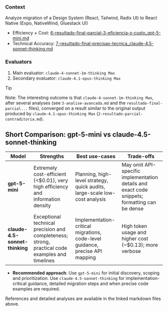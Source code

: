 ### Context
Analyze migration of a Design System (React, Tailwind, Radix UI) to React Native (Expo, NativeWind, Gluestack UI)

- Efficiency × Cost: [6-resultado-final-parcial-3-eficiencia-x-custo_gpt-5-mini.md](6-resultado-final-parcial-3-eficiencia-x-custo_gpt-5-mini.md)
- Technical Accuracy: [7-resultado-final-precisao-tecnica_claude-4.5-sonnet-thinking.md](7-resultado-final-precisao-tecnica_claude-4.5-sonnet-thinking.md)

### Evaluators
1. Main evaluator: `claude-4-sonnet-1m-thinking Max`
2. Secondary evaluator: `claude-4.1-opus-thinking Max`

> [!TIP]
> Note: The interesting outcome is that `claude-4-sonnet-1m-thinking Max`, after several analyses (see `3-analise-avancada.md` and the `resultado-final-parcial...` files), converged on a result similar to the original output produced by `claude-4.1-opus-thinking Max` (`2-resultado-parcial-contraditoria.md`).

## Short Comparison: gpt-5-mini vs claude-4.5-sonnet-thinking

| Model | Strengths | Best use-cases | Trade-offs |
|---|---|---|---|
| **gpt-5-mini** | Extremely cost-efficient (<$0.01), very high efficiency and information density | Planning, high-level strategy, quick audits, large-scale low-cost analysis | May omit API-specific implementation details and exact code snippets; formatting can be dense |
| **claude-4.5-sonnet-thinking** | Exceptional technical precision and completeness; strong, practical code examples and timelines | Implementation-critical migrations, code-level guidance, precise API mapping | High token usage and higher cost (~$0.13); more verbose |

- **Recommended approach**: Use `gpt-5-mini` for initial discovery, scoping and prioritization. Use `claude-4.5-sonnet-thinking` for implementation-critical guidance, detailed migration steps and when precise code examples are required.


References and detailed analyses are available in the linked markdown files above.
